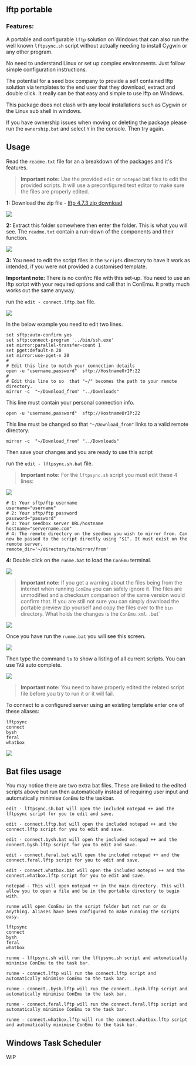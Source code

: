 
lftp portable
---

### Features:

A portable and configurable `lftp` solution on Windows that can also run the well known `lftpsync.sh` script without actually needing to install Cygwin or any other program.

No need to understand Linux or set up complex environments. Just follow simple configuration instructions.

The potential for a seed box company to provide a self contained lftp solution via templates to the end user that they download, extract and double click. It really can be that easy and simple to use lftp on Windows.

This package does not clash with any local installations such as Cygwin or the Linux sub shell in windows.

If you have ownership issues when moving or deleting the package please run the `ownership.bat` and select `Y` in the console. Then try again.

Usage
---

Read the `readme.txt` file for an a breakdown of the packages and it's features.

> **Important note:** Use the provided `edit` or `notepad` bat files to edit the provided scripts. It will use a preconfigured text editor to make sure the files are properly edited.

**1:** Download the zip file - [lftp 4.7.3 zip download](https://github.com/userdocs/userdocs/raw/master/local_programs/Windows/nwgat/lftp-4.7.3.win64.zip)

![](1.png)

**2:** Extract this folder somewhere then enter the folder. This is what you will see. The `readme.txt` contain a run-down of the components and their function.

![](2.png)

**3:** You need to edit the script files in the `Scripts` directory to have it work as intended, if you were not provided a customised template.

**Important note:** There is no conf/rc file with this set-up. You need to use an lftp script  with your required options and call that in ConEmu. It pretty much works out the same anyway.

run the `edit - connect.lftp.bat` file.

![](edit_connect.png)

In the below example you need to edit two lines.

~~~
set sftp:auto-confirm yes
set sftp:connect-program '../bin/ssh.exe'
set mirror:parallel-transfer-count 1
set pget:default-n 20
set mirror:use-pget-n 20
#
# Edit this line to match your connection details
open -u "username,password"  sftp://HostnameOrIP:22
#
# Edit this line to so  that "~/" becomes the path to your remote directory.
mirror -c  "~/Download_from" "../Downloads"
~~~

This line must contain your personal connection info.

~~~
open -u "username,password"  sftp://HostnameOrIP:22
~~~

This line must be changed so that `"~/Download_from"` links to a valid remote directory.

~~~
mirror -c  "~/Download_from" "../Downloads"
~~~

Then save your changes and you are ready to use this script

run the `edit - lftpsync.sh.bat` file.

> **Important note:** For the `lftpsync.sh` script you must edit these 4 lines:

![](edit_lftpsync.png)

~~~
# 1: Your sftp/ftp username
username="username"
# 2: Your sftp/ftp password
password="password"
# 3: Your seedbox server URL/hostname
hostname="servername.com"
# 4: The remote directory on the seedbox you wish to mirror from. Can now be passed to the script directly using "$1". It must exist on the remote server.
remote_dir='~/directory/to/mirror/from'
~~~

**4:** Double click on the `runme.bat` to load the `ConEmu` terminal.

![](3.png)

> **Important note:** If you get a warning about the files being from the internet when running `ConEmu` you can safely ignore it. The files are unmodified and a checksum comparison of the same version would confirm that. If you are still not sure you can simply download the portable preview zip yourself and copy the files over to the `bin` directory. What holds the changes is the `ConEmu.xml`.
.bat`

![](conemu_warning.png)

Once you have run the `runme.bat` you will see this screen.

![](4.png)

Then type the command `ls` to show a listing of all current scripts. You can use `TAB` auto complete.

![](5.png)

> **Important note:** You need to have properly edited the related script file before you try to run it or it will fail.

To connect to a configured server using an existing template enter one of these aliases:

~~~
lftpsync
connect
bysh
feral
whatbox
~~~

![](6.png)

Bat files usage
---

You may notice there are two extra bat files. These are linked to the edited scripts above but run then automatically instead of requiring user input and automatically minimise `ConEmu` to the taskbar.

~~~
edit - lftpsync.sh.bat will open the included notepad ++ and the lftpsync script for you to edit and save.

edit - connect.lftp.bat will open the included notepad ++ and the connect.lftp script for you to edit and save.

edit - connect.bysh.bat will open the included notepad ++ and the connect.bysh.lftp script for you to edit and save.

edit - connect.feral.bat will open the included notepad ++ and the connect.feral.lftp script for you to edit and save.

edit - connect.whatbox.bat will open the included notepad ++ and the connect.whatbox.lftp script for you to edit and save.

notepad - This will open notepad ++ in the main directory. This will allow you to open a file and be in the portable directory to begin with.

runme will open ConEmu in the script folder but not run or do anything. Aliases have been configured to make running the scripts easy.

lftpsync
connect
bysh
feral
whatbox

runme - lftpsync.sh will run the lftpsync.sh script and automatically minimise ConEmu to the task bar.

runme - connect.lftp will run the connect.lftp script and automatically minimise ConEmu to the task bar.

runme - connect..bysh.lftp will run the connect..bysh.lftp script and automatically minimise ConEmu to the task bar.

runme - connect.feral.lftp will run the connect.feral.lftp script and automatically minimise ConEmu to the task bar.

runme - connect.whatbox.lftp will run the connect.whatbox.lftp script and automatically minimise ConEmu to the task bar.
~~~

Windows Task Scheduler
---

WIP

